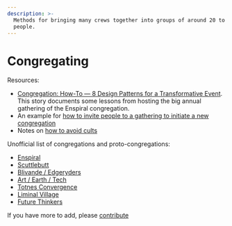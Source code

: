 ```yaml
---
description: >-
  Methods for bringing many crews together into groups of around 20 to 200
  people.
---
```


# Congregating

Resources:

* [Congregation: How-To — 8 Design Patterns for a Transformative Event](https://medium.com/the-tuning-fork/congregation-how-to-ffe35c65d70). This story documents some lessons from hosting the big annual gathering of the Enspiral congregation.
* An example for [how to invite people to a gathering to initiate a new congregation](https://docs.google.com/document/d/17SY8utcVVGA1Ps9bFaI0z2ur05Q0D6MaJHm88cm6g-A/edit#)
* Notes on [how to avoid cults](cults.md)

Unofficial list of congregations and proto-congregations:

* [Enspiral](http://enspiral.com)
* [Scuttlebutt](http://scuttlebutt.nz)
* [Blivande / Edgeryders](https://edgeryders.eu/t/a-template-for-microsolidarity/9277)
* [Art / Earth / Tech](http://artearthtech.com/)
* [Totnes Convergence](https://autopia.co/a/totnes-convergence/apply)
* [Liminal Village](http://liminalvillage.com/)
* [Future Thinkers](https://futurethinkers.org/)

If you have more to add, please [contribute](contributing.md)

